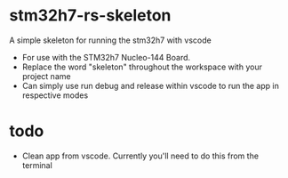 # stm32h7-rs-skeleton

A simple skeleton for running the stm32h7 with vscode

- For use with the STM32h7 Nucleo-144 Board.
- Replace the word "skeleton" throughout the workspace with your project name
- Can simply use run debug and release within vscode to run the app in respective modes

# todo

- Clean app from vscode. Currently you'll need to do this from the terminal
